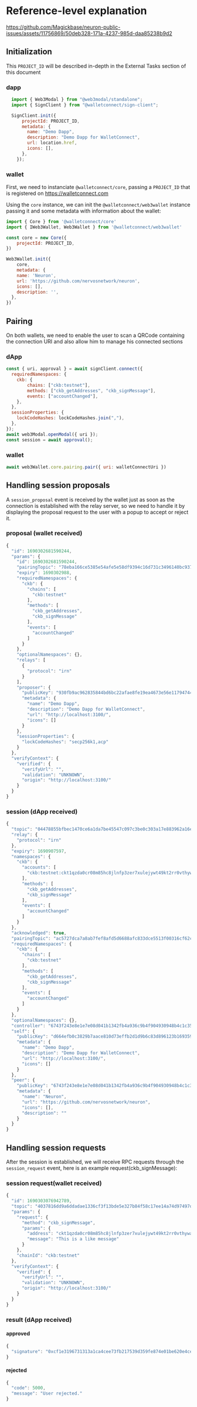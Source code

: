 # Reference-level explanation

https://github.com/Magickbase/neuron-public-issues/assets/11756869/50deb328-171a-4237-985d-daa85238b9d2



## Initialization

This `PROJECT_ID` will be described in-depth in the External Tasks section of this document

### dapp

```javascript
  import { Web3Modal } from "@web3modal/standalone";
  import { SignClient } from "@walletconnect/sign-client";

  SignClient.init({
      projectId: PROJECT_ID,
      metadata: {
        name: "Demo Dapp",
        description: "Demo Dapp for WalletConnect",
        url: location.href,
        icons: [],
      },
    });
```

### wallet

First, we need to instanciate  `@walletconnect/core`, passing a `PROJECT_ID` that is registered on https://walletconnect.com

Using the `core` instance, we can init the `@walletconnect/web3wallet` instance passing it and some metadata with information about the wallet:

```javascript
import { Core } from '@walletconnect/core'
import { IWeb3Wallet, Web3Wallet } from '@walletconnect/web3wallet'

const core = new Core({
	projectId: PROJECT_ID,
})

Web3Wallet.init({
	core,
	metadata: {
    name: 'Neuron',
    url: 'https://github.com/nervosnetwork/neuron',
    icons: [],
    description: '',
  },
})
```

## Pairing

On both wallets, we need to enable the user to scan a QRCode containing the connection URI and also allow him to manage his connected sections

### dApp

```javascript
const { uri, approval } = await signClient.connect({
  requiredNamespaces: {
    ckb: {
        chains: ["ckb:testnet"],
        methods: ["ckb_getAddresses", "ckb_signMessage"],
        events: ["accountChanged"],
    },
  },
  sessionProperties: {
    lockCodeHashes: lockCodeHashes.join(","),
  },
});
await web3Modal.openModal({ uri });
const session = await approval();

```

### wallet

```javascript
await web3Wallet.core.pairing.pair({ uri: walletConnectUri })
```


## Handling session proposals

A `session_proposal` event is received by the wallet just as soon as the connection is established with the relay server, so we need to handle it by displaying the proposal request to the user with a popup to accept or reject it.

### proposal (wallet received)

```javascript
{
  "id": 1690302681590244,
  "params": {
    "id": 1690302681590244,
    "pairingTopic": "78eba166ce5385e54afe5e58df9394c16d731c3496140bc9371b1ce7ad274919",
    "expiry": 1690302988,
    "requiredNamespaces": {
      "ckb": {
        "chains": [
          "ckb:testnet"
        ],
        "methods": [
          "ckb_getAddresses",
          "ckb_signMessage"
        ],
        "events": [
          "accountChanged"
        ]
      }
    },
    "optionalNamespaces": {},
    "relays": [
      {
        "protocol": "irn"
      }
    ],
    "proposer": {
      "publicKey": "930fb9ac962835844bd6bc22afae8fe19ea4673e56e1179474477ced7291b650",
      "metadata": {
        "name": "Demo Dapp",
        "description": "Demo Dapp for WalletConnect",
        "url": "http://localhost:3100/",
        "icons": []
      }
    },
    "sessionProperties": {
      "lockCodeHashes": "secp256k1,acp"
    }
  },
  "verifyContext": {
    "verified": {
      "verifyUrl": "",
      "validation": "UNKNOWN",
      "origin": "http://localhost:3100/"
    }
  }
}

```

###  session (dApp received)

```javascript
{
  "topic": "04478855bfbec1470ce6a1da7be45547c097c3be0c303a17e883962a16e9c760",
  "relay": {
    "protocol": "irn"
  },
  "expiry": 1690907597,
  "namespaces": {
    "ckb": {
      "accounts": [
        "ckb:testnet:ckt1qzda0cr08m85hc8jlnfp3zer7xulejywt49kt2rr0vthywaa50xwsqwh8z6fkne05j0emqeen59qnn8a6xkm3fs0xf9en"
      ],
      "methods": [
        "ckb_getAddresses",
        "ckb_signMessage"
      ],
      "events": [
        "accountChanged"
      ]
    }
  },
  "acknowledged": true,
  "pairingTopic": "ac5727dca7a8ab7fef8afd5d6688afc833dce5513f00316cf62c27fa0e4976f4",
  "requiredNamespaces": {
    "ckb": {
      "chains": [
        "ckb:testnet"
      ],
      "methods": [
        "ckb_getAddresses",
        "ckb_signMessage"
      ],
      "events": [
        "accountChanged"
      ]
    }
  },
  "optionalNamespaces": {},
  "controller": "6743f243e8e1e7e08d041b1342fb4a936c9b4f904930948b4c1c35e83686461a",
  "self": {
    "publicKey": "d664efb0c3829b7aace810d73effb2d1d9b6c83d896123b169359f6d50f2d173",
    "metadata": {
      "name": "Demo Dapp",
      "description": "Demo Dapp for WalletConnect",
      "url": "http://localhost:3100/",
      "icons": []
    }
  },
  "peer": {
    "publicKey": "6743f243e8e1e7e08d041b1342fb4a936c9b4f904930948b4c1c35e83686461a",
    "metadata": {
      "name": "Neuron",
      "url": "https://github.com/nervosnetwork/neuron",
      "icons": [],
      "description": ""
    }
  }
}

```

## Handling session requests

After the session is established, we will receive RPC requests through the `session_request` event, here is an  example request(ckb_signMessage):

### session request(wallet received)

```javascript
{
  "id": 1690303076942789,
  "topic": "4037816dd9a6ddadae1336cf3f13bde5e327b84f58c17ee14a74d97497d095b8",
  "params": {
    "request": {
      "method": "ckb_signMessage",
      "params": {
        "address": "ckt1qzda0cr08m85hc8jlnfp3zer7xulejywt49kt2rr0vthywaa50xwsqwh8z6fkne05j0emqeen59qnn8a6xkm3fs0xf9en",
        "message": "This is a like message"
      }
    },
    "chainId": "ckb:testnet"
  },
  "verifyContext": {
    "verified": {
      "verifyUrl": "",
      "validation": "UNKNOWN",
      "origin": "http://localhost:3100/"
    }
  }
}
```

### result (dApp received)
#### approved
```javascript
{
  "signature": "0xcf1e3196731313a1ca4cee73fb217539d359fe874e01be620e4ceeff4b51a1853f3e241210aaa030e8716fe5aec934f0be3e4c42963cdd2b9719c882b459ed0301"
}

```

#### rejected
```javascript
{
  "code": 5000,
  "message": "User rejected."
}

```
